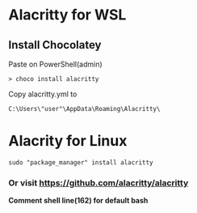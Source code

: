 # Alacritty for WSL

## Install Chocolatey
Paste on PowerShell(admin)
```
> choco install alacritty
````
Copy alacritty.yml to
```
C:\Users\"user"\AppData\Roaming\Alacritty\
```

# Alacrity for Linux

```
sudo "package_manager" install alacritty

```
### Or visit https://github.com/alacritty/alacritty

**Comment __shell__ line(162) for default bash** 
